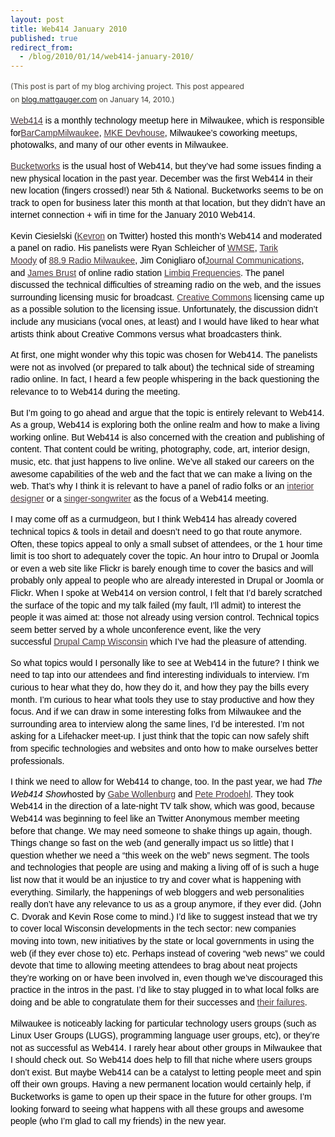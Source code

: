 ```yaml
---
layout: post
title: Web414 January 2010
published: true
redirect_from:
  - /blog/2010/01/14/web414-january-2010/
---
```

<p><span style="color: #424037; font-size: 12px; line-height: 21px;">(This post is part of my blog archiving project. This post appeared on&nbsp;<a href="http://blog.mattgauger.com/2010/01/14/web414-january-2010/">blog.mattgauger.com</a>&nbsp;on January 14, 2010.)</span></p>
<p><span style="color: #424037; font-size: 12px; line-height: 21px;"><span style="color: #000000; font-family: DroidSansRegular, Bitstream Vera Sans, Verdana, sans-serif; font-size: 14px; line-height: 19px;">
<p style="margin-top: 0px; margin-right: 0px; margin-bottom: 1em; margin-left: 0px; font-size: 14px; vertical-align: baseline; background-color: transparent; color: #000000; font-family: DroidSansRegular, Bitstream Vera Sans, Verdana, sans-serif; font-weight: 400; line-height: 1.4em; letter-spacing: 0px; text-align: left; padding: 0px;"><a href="http://web414.com/" style="font-size: 14px; vertical-align: baseline; background-color: transparent; color: #47353b; padding: 0px; margin: 0px;">Web414</a>&nbsp;is a monthly technology meetup here in Milwaukee, which is responsible for<a href="http://barcampmilwaukee.org/" style="font-size: 14px; vertical-align: baseline; background-color: transparent; color: #47353b; padding: 0px; margin: 0px;">BarCampMilwaukee</a>,&nbsp;<a href="http://milwaukeedevhouse.org/" style="font-size: 14px; vertical-align: baseline; background-color: transparent; color: #47353b; padding: 0px; margin: 0px;">MKE Devhouse</a>, Milwaukee&rsquo;s coworking meetups, photowalks, and many of our other events in Milwaukee.</p>
<p style="margin-top: 0px; margin-right: 0px; margin-bottom: 1em; margin-left: 0px; font-size: 14px; vertical-align: baseline; background-color: transparent; color: #000000; font-family: DroidSansRegular, Bitstream Vera Sans, Verdana, sans-serif; font-weight: 400; line-height: 1.4em; letter-spacing: 0px; text-align: left; padding: 0px;"><a href="http://milwaukeedevhouse.org/" style="font-size: 14px; vertical-align: baseline; background-color: transparent; color: #47353b; padding: 0px; margin: 0px;">Bucketworks</a>&nbsp;is the usual host of Web414, but they&rsquo;ve had some issues finding a new physical location in the past year. December was the first Web414 in their new location (fingers crossed!) near 5th &amp; National. Bucketworks seems to be on track to open for business later this month at that location, but they didn&rsquo;t have an internet connection + wifi in time for the January 2010 Web414.</p>
<p style="margin-top: 0px; margin-right: 0px; margin-bottom: 1em; margin-left: 0px; font-size: 14px; vertical-align: baseline; background-color: transparent; color: #000000; font-family: DroidSansRegular, Bitstream Vera Sans, Verdana, sans-serif; font-weight: 400; line-height: 1.4em; letter-spacing: 0px; text-align: left; padding: 0px;">Kevin Ciesielski (<a href="http://twitter.com/kevron" style="font-size: 14px; vertical-align: baseline; background-color: transparent; color: #47353b; padding: 0px; margin: 0px;">Kevron</a>&nbsp;on Twitter) hosted this month&rsquo;s Web414 and moderated a panel on radio. His panelists were Ryan Schleicher of&nbsp;<a href="http://www.wmse.org/" style="font-size: 14px; vertical-align: baseline; background-color: transparent; color: #47353b; padding: 0px; margin: 0px;">WMSE</a>,&nbsp;<a href="http://twitter.com/RadioMilwaukee" style="font-size: 14px; vertical-align: baseline; background-color: transparent; color: #47353b; padding: 0px; margin: 0px;">Tarik Moody</a>&nbsp;of&nbsp;<a href="http://www.radiomilwaukee.org/" style="font-size: 14px; vertical-align: baseline; background-color: transparent; color: #47353b; padding: 0px; margin: 0px;">88.9 Radio Milwaukee</a>, Jim Conigliaro of<a href="http://www.journalcommunications.com/" style="font-size: 14px; vertical-align: baseline; background-color: transparent; color: #47353b; padding: 0px; margin: 0px;">Journal Communications</a>, and&nbsp;<a href="http://jbrust.com/" style="font-size: 14px; vertical-align: baseline; background-color: transparent; color: #47353b; padding: 0px; margin: 0px;">James Brust</a>&nbsp;of online radio station&nbsp;<a href="http://www.limbikfreq.com/" style="font-size: 14px; vertical-align: baseline; background-color: transparent; color: #47353b; padding: 0px; margin: 0px;">Limbiq Frequencies</a>. The panel discussed the technical difficulties of streaming radio on the web, and the issues surrounding licensing music for broadcast.&nbsp;<a href="http://creativecommons.org/" style="font-size: 14px; vertical-align: baseline; background-color: transparent; color: #47353b; padding: 0px; margin: 0px;">Creative Commons</a>&nbsp;licensing came up as a possible solution to the licensing issue. Unfortunately, the discussion didn&rsquo;t include any musicians (vocal ones, at least) and I would have liked to hear what artists think about Creative Commons versus what broadcasters think.</p>
<p style="margin-top: 0px; margin-right: 0px; margin-bottom: 1em; margin-left: 0px; font-size: 14px; vertical-align: baseline; background-color: transparent; color: #000000; font-family: DroidSansRegular, Bitstream Vera Sans, Verdana, sans-serif; font-weight: 400; line-height: 1.4em; letter-spacing: 0px; text-align: left; padding: 0px;">At first, one might wonder why this topic was chosen for Web414. The panelists were not as involved (or prepared to talk about) the technical side of streaming radio online. In fact, I heard a few people whispering in the back questioning the relevance to to Web414 during the meeting.</p>
<p style="margin-top: 0px; margin-right: 0px; margin-bottom: 1em; margin-left: 0px; font-size: 14px; vertical-align: baseline; background-color: transparent; color: #000000; font-family: DroidSansRegular, Bitstream Vera Sans, Verdana, sans-serif; font-weight: 400; line-height: 1.4em; letter-spacing: 0px; text-align: left; padding: 0px;">But I&rsquo;m going to go ahead and argue that the topic is entirely relevant to Web414. As a group, Web414 is exploring both the online realm and how to make a living working online. But Web414 is also concerned with the creation and publishing of content. That content could be writing, photography, code, art, interior design, music, etc. that just happens to live online. We&rsquo;ve all staked our careers on the awesome capabilities of the web and the fact that we can make a living on the web. That&rsquo;s why I think it is relevant to have a panel of radio folks or an&nbsp;<a href="http://www.agaartka.com/blog/2009/06/12/i-am-aga-aga-is-my-brand/" style="font-size: 14px; vertical-align: baseline; background-color: transparent; color: #47353b; padding: 0px; margin: 0px;">interior designer</a>&nbsp;or a&nbsp;<a href="http://www.web414.com/node/880" style="font-size: 14px; vertical-align: baseline; background-color: transparent; color: #47353b; padding: 0px; margin: 0px;">singer-songwriter</a>&nbsp;as the focus of a Web414 meeting.</p>
<p style="margin-top: 0px; margin-right: 0px; margin-bottom: 1em; margin-left: 0px; font-size: 14px; vertical-align: baseline; background-color: transparent; color: #000000; font-family: DroidSansRegular, Bitstream Vera Sans, Verdana, sans-serif; font-weight: 400; line-height: 1.4em; letter-spacing: 0px; text-align: left; padding: 0px;">I may come off as a curmudgeon, but I think Web414 has already covered technical topics &amp; tools in detail and doesn&rsquo;t need to go that route anymore. Often, these topics appeal to only a small subset of attendees, or the 1 hour time limit is too short to adequately cover the topic. An hour intro to Drupal or Joomla or even a web site like Flickr is barely enough time to cover the basics and will probably only appeal to people who are already interested in Drupal or Joomla or Flickr. When I spoke at Web414 on version control, I felt that I&rsquo;d barely scratched the surface of the topic and my talk failed (my fault, I&rsquo;ll admit) to interest the people it was aimed at: those not already using version control. Technical topics seem better served by a whole unconference event, like the very successful&nbsp;<a href="http://www.drupalcampwi.com/" style="font-size: 14px; vertical-align: baseline; background-color: transparent; color: #47353b; padding: 0px; margin: 0px;">Drupal Camp Wisconsin</a>&nbsp;which I&rsquo;ve had the pleasure of attending.</p>
<p style="margin-top: 0px; margin-right: 0px; margin-bottom: 1em; margin-left: 0px; font-size: 14px; vertical-align: baseline; background-color: transparent; color: #000000; font-family: DroidSansRegular, Bitstream Vera Sans, Verdana, sans-serif; font-weight: 400; line-height: 1.4em; letter-spacing: 0px; text-align: left; padding: 0px;">So what topics would I personally like to see at Web414 in the future? I think we need to tap into our attendees and find interesting individuals to interview. I&rsquo;m curious to hear what they do, how they do it, and how they pay the bills every month. I&rsquo;m curious to hear what tools they use to stay productive and how they focus. And if we can draw in some interesting folks from Milwaukee and the surrounding area to interview along the same lines, I&rsquo;d be interested. I&rsquo;m not asking for a Lifehacker meet-up. I just think that the topic can now safely shift from specific technologies and websites and onto how to make ourselves better professionals.</p>
<p style="margin-top: 0px; margin-right: 0px; margin-bottom: 1em; margin-left: 0px; font-size: 14px; vertical-align: baseline; background-color: transparent; color: #000000; font-family: DroidSansRegular, Bitstream Vera Sans, Verdana, sans-serif; font-weight: 400; line-height: 1.4em; letter-spacing: 0px; text-align: left; padding: 0px;">I think we need to allow for Web414 to change, too. In the past year, we had&nbsp;<em style="font-size: 14px; vertical-align: baseline; background-color: transparent; padding: 0px; margin: 0px;">The Web414 Show</em>hosted by&nbsp;<a href="http://writelarge.com/" style="font-size: 14px; vertical-align: baseline; background-color: transparent; color: #47353b; padding: 0px; margin: 0px;">Gabe Wollenburg</a>&nbsp;and&nbsp;<a href="http://rasterweb.net/raster/" style="font-size: 14px; vertical-align: baseline; background-color: transparent; color: #47353b; padding: 0px; margin: 0px;">Pete Prodoehl</a>. They took Web414 in the direction of a late-night TV talk show, which was good, because Web414 was beginning to feel like an Twitter Anonymous member meeting before that change. We may need someone to shake things up again, though. Things change so fast on the web (and generally impact us so little) that I question whether we need a &ldquo;this week on the web&rdquo; news segment. The tools and technologies that people are using and making a living off of is such a huge list now that it would be an injustice to try and cover what is happening with everything. Similarly, the happenings of web bloggers and web personalities really don&rsquo;t have any relevance to us as a group anymore, if they ever did. (John C. Dvorak and Kevin Rose come to mind.) I&rsquo;d like to suggest instead that we try to cover local Wisconsin developments in the tech sector: new companies moving into town, new initiatives by the state or local governments in using the web (if they ever chose to) etc. Perhaps instead of covering &ldquo;web news&rdquo; we could devote that time to allowing meeting attendees to brag about neat projects they&rsquo;re working on or have been involved in, even though we&rsquo;ve discouraged this practice in the intros in the past. I&rsquo;d like to stay plugged in to what local folks are doing and be able to congratulate them for their successes and&nbsp;<a href="http://thedreaminaction.com/2009/06/10/socialdreamium-lessons-learned-bumps-and-bruises-included/" style="font-size: 14px; vertical-align: baseline; background-color: transparent; color: #47353b; padding: 0px; margin: 0px;">their failures</a>.</p>
<p style="margin-top: 0px; margin-right: 0px; margin-bottom: 1em; margin-left: 0px; font-size: 14px; vertical-align: baseline; background-color: transparent; color: #000000; font-family: DroidSansRegular, Bitstream Vera Sans, Verdana, sans-serif; font-weight: 400; line-height: 1.4em; letter-spacing: 0px; text-align: left; padding: 0px;">Milwaukee is noticeably lacking for particular technology users groups (such as Linux User Groups (LUGS), programming language user groups, etc), or they&rsquo;re not as successful as Web414. I rarely hear about other groups in Milwaukee that I should check out. So Web414 does help to fill that niche where users groups don&rsquo;t exist. But maybe Web414 can be a catalyst to letting people meet and spin off their own groups. Having a new permanent location would certainly help, if Bucketworks is game to open up their space in the future for other groups. I&rsquo;m looking forward to seeing what happens with all these groups and awesome people (who I&rsquo;m glad to call my friends) in the new year.</p>
</span></span></p>
